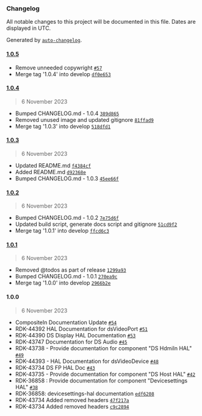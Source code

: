 ### Changelog

All notable changes to this project will be documented in this file. Dates are displayed in UTC.

Generated by [`auto-changelog`](https://github.com/CookPete/auto-changelog).

#### [1.0.5](https://github.com/comcast-sky/rdk-components-hal-devicesettings/compare/1.0.4...1.0.5)

- Remove unneeded copywright [`#57`](https://github.com/comcast-sky/rdk-components-hal-devicesettings/pull/57)
- Merge tag '1.0.4' into develop [`df0e653`](https://github.com/comcast-sky/rdk-components-hal-devicesettings/commit/df0e6539e16cbc4146dc2eabf3bf0771f0583787)

#### [1.0.4](https://github.com/comcast-sky/rdk-components-hal-devicesettings/compare/1.0.3...1.0.4)

> 6 November 2023

- Bumped CHANGELOG.md - 1.0.4 [`389d865`](https://github.com/comcast-sky/rdk-components-hal-devicesettings/commit/389d8654d4221f05c943013fd9aee4fb90e45e43)
- Removed unused image and updated gitignore [`81ffad9`](https://github.com/comcast-sky/rdk-components-hal-devicesettings/commit/81ffad9b1d2f2cc7a59b3f8de46558e4bfd97963)
- Merge tag '1.0.3' into develop [`518dfd1`](https://github.com/comcast-sky/rdk-components-hal-devicesettings/commit/518dfd10b1f6655aa2304e9194aa1c3225dbb72c)

#### [1.0.3](https://github.com/comcast-sky/rdk-components-hal-devicesettings/compare/1.0.2...1.0.3)

> 6 November 2023

- Updated README.md [`f4384cf`](https://github.com/comcast-sky/rdk-components-hal-devicesettings/commit/f4384cf733313b0e314a86d5c84f02322603bf98)
- Added README.md [`d92368e`](https://github.com/comcast-sky/rdk-components-hal-devicesettings/commit/d92368e25af8f575df255a694fc64085e4b22bee)
- Bumped CHANGELOG.md - 1.0.3 [`45ee66f`](https://github.com/comcast-sky/rdk-components-hal-devicesettings/commit/45ee66f52d8c0889af164f49fe19b108222f19d7)

#### [1.0.2](https://github.com/comcast-sky/rdk-components-hal-devicesettings/compare/1.0.1...1.0.2)

> 6 November 2023

- Bumped CHANGELOG.md - 1.0.2 [`7e75d6f`](https://github.com/comcast-sky/rdk-components-hal-devicesettings/commit/7e75d6fa4d7958eaa0ddeb77200bc504eff94dba)
- Updated build script, generate docs script and gitignore [`51cd9f2`](https://github.com/comcast-sky/rdk-components-hal-devicesettings/commit/51cd9f21585bfa61599704c57f3bd178689a8ce1)
- Merge tag '1.0.1' into develop [`ffcd6c3`](https://github.com/comcast-sky/rdk-components-hal-devicesettings/commit/ffcd6c30ab00ce4cd7170066ae0cb36b492879a8)

#### [1.0.1](https://github.com/comcast-sky/rdk-components-hal-devicesettings/compare/1.0.0...1.0.1)

> 6 November 2023

- Removed @todos as part of release [`1299a93`](https://github.com/comcast-sky/rdk-components-hal-devicesettings/commit/1299a9324f93efcf8f03ee94a49a31652e606121)
- Bumped CHANGELOG.md - 1.0.1 [`270ea9c`](https://github.com/comcast-sky/rdk-components-hal-devicesettings/commit/270ea9ca7ffd5eacb36ff361245ea45277c4f84a)
- Merge tag '1.0.0' into develop [`2966b2e`](https://github.com/comcast-sky/rdk-components-hal-devicesettings/commit/2966b2e76bfa972146fa0839a99df7a3f6745f92)

#### 1.0.0

> 6 November 2023

- CompositeIn Documentation Update [`#54`](https://github.com/comcast-sky/rdk-components-hal-devicesettings/pull/54)
- RDK-44392 HAL Documentation for dsVideoPort [`#51`](https://github.com/comcast-sky/rdk-components-hal-devicesettings/pull/51)
- RDK-44390 DS Display HAL Documentation [`#53`](https://github.com/comcast-sky/rdk-components-hal-devicesettings/pull/53)
- RDK-43747 Documentation for DS Audio [`#45`](https://github.com/comcast-sky/rdk-components-hal-devicesettings/pull/45)
- RDK-43738 - Provide documentation for component "DS HdmiIn HAL" [`#49`](https://github.com/comcast-sky/rdk-components-hal-devicesettings/pull/49)
- RDK-44393 - HAL Documentation for dsVideoDevice [`#48`](https://github.com/comcast-sky/rdk-components-hal-devicesettings/pull/48)
- RDK-43734 DS FP HAL Doc [`#43`](https://github.com/comcast-sky/rdk-components-hal-devicesettings/pull/43)
- RDK-43735 - Provide documentation for component "DS Host HAL" [`#42`](https://github.com/comcast-sky/rdk-components-hal-devicesettings/pull/42)
- RDK-36858 : Provide documentation for component "Devicesettings HAL" [`#38`](https://github.com/comcast-sky/rdk-components-hal-devicesettings/pull/38)
- RDK-36858: devicesettings-hal documentation [`edf6208`](https://github.com/comcast-sky/rdk-components-hal-devicesettings/commit/edf6208975e4c93f43f0faccac22478bbfcaf0ca)
- RDK-43734 Added removed headers [`47f217a`](https://github.com/comcast-sky/rdk-components-hal-devicesettings/commit/47f217a7fffa7aa6afc33edc86a2a2ba10fd20ba)
- RDK-43734 Added removed headers [`c9c2894`](https://github.com/comcast-sky/rdk-components-hal-devicesettings/commit/c9c289417779d66f5f567772f09a86378eecc66e)
